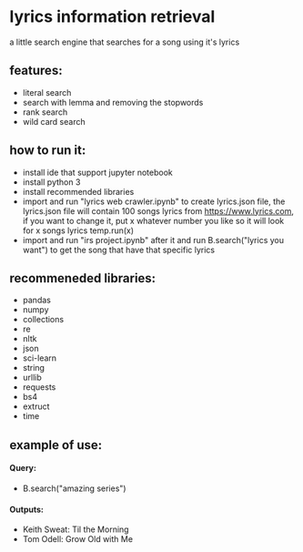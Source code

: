 # lyrics information retrieval

a little search engine that searches for a song using it's lyrics

## features:
* literal search
* search with lemma and removing the stopwords
* rank search
* wild card search

## how to run it:
* install ide that support jupyter notebook
* install python 3
* install recommended libraries
* import and run "lyrics web crawler.ipynb" to create lyrics.json file, the lyrics.json file will contain 100 songs lyrics from https://www.lyrics.com, if you want to change it, put x whatever number you like so it will look for x songs lyrics temp.run(x)
* import and run "irs project.ipynb" after it and run B.search("lyrics you want") to get the song that have that specific lyrics

## recommeneded libraries:
* pandas
* numpy
* collections
* re
* nltk
* json
* sci-learn
* string
* urllib
* requests
* bs4
* extruct
* time

## example of use:

<h4> Query:</h4>

* B.search("amazing series")

<h4> Outputs:</h4>

* Keith Sweat: Til the Morning
* Tom Odell: Grow Old with Me

